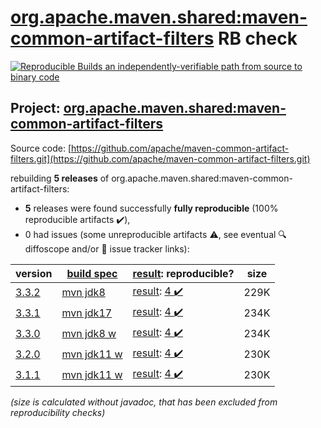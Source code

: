 [org.apache.maven.shared:maven-common-artifact-filters](https://central.sonatype.com/artifact/org.apache.maven.shared/maven-common-artifact-filters/3.3.2/versions) RB check
=======

[![Reproducible Builds](https://reproducible-builds.org/images/logos/rb.svg) an independently-verifiable path from source to binary code](https://reproducible-builds.org/)

## Project: [org.apache.maven.shared:maven-common-artifact-filters](https://central.sonatype.com/artifact/org.apache.maven.shared/maven-common-artifact-filters/3.3.2/versions)

Source code: [https://github.com/apache/maven-common-artifact-filters.git](https://github.com/apache/maven-common-artifact-filters.git)

rebuilding **5 releases** of org.apache.maven.shared:maven-common-artifact-filters:
- **5** releases were found successfully **fully reproducible** (100% reproducible artifacts :heavy_check_mark:),
- 0 had issues (some unreproducible artifacts :warning:, see eventual :mag: diffoscope and/or :memo: issue tracker links):

| version | [build spec](/BUILDSPEC.md) | [result](https://reproducible-builds.org/docs/jvm/): reproducible? | size |
| -- | --------- | ------ | -- |
| [3.3.2](https://central.sonatype.com/artifact/org.apache.maven.shared/maven-common-artifact-filters/3.3.2/pom) | [mvn jdk8](maven-common-artifact-filters-3.3.2.buildspec) | [result](maven-common-artifact-filters-3.3.2.buildinfo): [4 :heavy_check_mark: ](maven-common-artifact-filters-3.3.2.buildcompare) | 229K |
| [3.3.1](https://central.sonatype.com/artifact/org.apache.maven.shared/maven-common-artifact-filters/3.3.1/pom) | [mvn jdk17](maven-common-artifact-filters-3.3.1.buildspec) | [result](maven-common-artifact-filters-3.3.1.buildinfo): [4 :heavy_check_mark: ](maven-common-artifact-filters-3.3.1.buildcompare) | 234K |
| [3.3.0](https://central.sonatype.com/artifact/org.apache.maven.shared/maven-common-artifact-filters/3.3.0/pom) | [mvn jdk8 w](maven-common-artifact-filters-3.3.0.buildspec) | [result](maven-common-artifact-filters-3.3.0.buildinfo): [4 :heavy_check_mark: ](maven-common-artifact-filters-3.3.0.buildcompare) | 234K |
| [3.2.0](https://central.sonatype.com/artifact/org.apache.maven.shared/maven-common-artifact-filters/3.2.0/pom) | [mvn jdk11 w](maven-common-artifact-filters-3.2.0.buildspec) | [result](maven-common-artifact-filters-3.2.0.buildinfo): [4 :heavy_check_mark: ](maven-common-artifact-filters-3.2.0.buildcompare) | 230K |
| [3.1.1](https://central.sonatype.com/artifact/org.apache.maven.shared/maven-common-artifact-filters/3.1.1/pom) | [mvn jdk11 w](maven-common-artifact-filters-3.1.1.buildspec) | [result](maven-common-artifact-filters-3.1.1.buildinfo): [4 :heavy_check_mark: ](maven-common-artifact-filters-3.1.1.buildcompare) | 230K |

<i>(size is calculated without javadoc, that has been excluded from reproducibility checks)</i>
